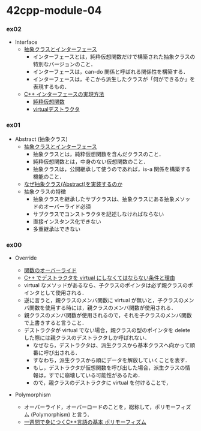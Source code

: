 # 42cpp-module-04

### ex02
- Interface
  - [抽象クラスとインターフェース](https://programming-place.net/ppp/contents/cpp/language/029.html)
    - インターフェースとは，純粋仮想関数だけで構築された抽象クラスの特別なバージョンのこと．
    - インターフェースは，can-do 関係と呼ばれる関係性を構築する．
    - インターフェースは，そこから派生したクラスが「何ができるか」を表現するもの．
  - [C++ インターフェースの実現方法](https://marycore.jp/prog/cpp/interface-class-and-duck-typing/)
    - [純粋仮想関数](https://marycore.jp/prog/cpp/abstract-class-with-pure-virtual-function/)
    - [virtualデストラクタ](https://marycore.jp/prog/cpp/virtual-destructor/)

### ex01
- Abstract (抽象クラス)
  - [抽象クラスとインターフェース](https://programming-place.net/ppp/contents/cpp/language/029.html)
    - 抽象クラスとは，純粋仮想関数を含んだクラスのこと．
    - 純粋仮想関数とは，中身のない仮想関数のこと．
    - 抽象クラスは，公開継承して使うのであれば，is-a 関係を構築する機能のこと．
  - [なぜ抽象クラス(Abstract)を実装するのか](https://qiita.com/aiko_han/items/e8ddce85188970fd77da)
  - 抽象クラスの特徴
    - 抽象クラスを継承したサブクラスは、抽象クラスにある抽象メソッドのオーバーライド必須
    - サブクラスでコンストラクタを記述しなければならない
    - 直接インスタンス化できない
    - 多重継承はできない

### ex00
- Override
  - [関数のオーバーライド](http://wisdom.sakura.ne.jp/programming/cpp/cpp31.html)
  - [C++ でデストラクタを virtual にしなくてはならない条件と理由](https://www.yunabe.jp/docs/cpp_virtual_destructor.html)
  - virtual なメソッドがあるなら、子クラスのポインタは必ず親クラスのポインタとして使用される．
  - 逆に言うと，親クラスのメンバ関数に virtual が無いと，子クラスのメンバ関数を使用する時には，親クラスのメンバ関数が使用される．
  - 親クラスのメンバ関数が使用されるので，それを子クラスのメンバ関数で上書きすると言うこと．
  - デストラクタが virtual でない場合，親クラスの型のポインタを delete した際には親クラスのデストラクタしか呼ばれない．
    - なぜなら，デストラクタは、派生クラスから基本クラスへ向かって順番に呼び出される．
    - すなわち，派生クラスから順にデータを解放していくことを表す．
    - もし，デストラクタが仮想関数を呼び出した場合，派生クラスの情報は，すでに崩壊している可能性があるため．
    - ので，親クラスのデストラクタに virtual を付けることで，

- Polymorphism
  - オーバーライド，オーバーロードのことを，総称して，ポリモーフィズム (Polymorphism) と言う．
  - [一週間で身につくC++言語の基本 ポリモーフィズム](https://cpp-lang.sevendays-study.com/day7.html)
